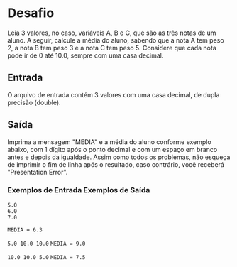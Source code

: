 # Desafio
Leia 3 valores, no caso, variáveis A, B e C, que são as três notas de um aluno. A seguir, calcule a média do aluno, sabendo que a nota A tem peso 2, a nota B tem peso 3 e a nota C tem peso 5. Considere que cada nota pode ir de 0 até 10.0, sempre com uma casa decimal.

## Entrada
O arquivo de entrada contém 3 valores com uma casa decimal, de dupla precisão (double).

## Saída
Imprima a mensagem "MEDIA" e a média do aluno conforme exemplo abaixo, com 1 dígito após o ponto decimal e com um espaço em branco antes e depois da igualdade. Assim como todos os problemas, não esqueça de imprimir o fim de linha após o resultado, caso contrário, você receberá "Presentation Error".

### Exemplos de Entrada	Exemplos de Saída
```
5.0
6.0
7.0
```
``MEDIA = 6.3``

``
5.0
10.0
10.0
``
``MEDIA = 9.0``

``
10.0
10.0
5.0
``
``MEDIA = 7.5``
